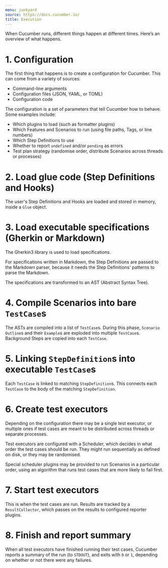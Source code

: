 ```yaml
---
menu: junkyard
source: https://docs.cucumber.io/
title: Execution
---
```


When Cucumber runs, different things happen at different times.
Here’s an overview of what happens.

# 1. Configuration

The first thing that happens is to create a configuration for Cucumber.
This can come from a variety of sources:

* Command-line arguments
* Configuration files (JSON, YAML, or TOML)
* Configuration code

The configuration is a set of parameters that tell Cucumber how to
behave. Some examples include:

* Which plugins to load (such as formatter plugins)
* Which Features and Scenarios to run (using file paths, Tags, or line numbers)
* Which Step Definitions to use
* Whether to report `undefined` and/or `pending` as errors
* Test plan strategy (randomise order, distribute Scenarios across threads or processes)

# 2. Load glue code (Step Definitions and Hooks)

The user's Step Definitions and Hooks are loaded and stored in
memory, inside a `Glue` object.

# 3. Load executable specifications (Gherkin or Markdown)

The Gherkin3 library is used to load specifications.

For specifications written in Markdown, the Step Definitions
are passed to the Markdown parser, because it needs the
Step Definitions' patterns to parse the Markdown.

The specifications are transformed to an AST (Abstract Syntax Tree).

# 4. Compile Scenarios into bare `TestCase`s

The ASTs are compiled into a list of `TestCase`s. During this phase,
`Scenario Outline`s and their `Example`s are exploded into multiple
`TestCase`s.  Background Steps are copied into each `TestCase`.

# 5. Linking `StepDefinition`s into executable `TestCase`s

Each `TestCase` is linked to matching `StepDefinition`s. This connects
each `TestCase` to the body of the matching `StepDefinition`.

# 6. Create test executors

Depending on the configuration there may be a single test executor,
or multiple ones if test cases are meant to be distributed across
threads or separate processes.

Test executors are configured with a Scheduler, which decides in
what order the test cases should be run. They might run sequentially
as defined on disk, or they may be randomised.

Special scheduler plugins may be provided to run Scenarios in a
particular order, using an algorithm that runs test cases that are
more likely to fail first.

# 7. Start test executors

This is when the test cases are run. Results are tracked by a
`ResultCollector`, which passes on the results to configured reporter
plugins.

# 8. Finish and report summary

When all test executors have finished running their test cases,
Cucumber reports a summary of the run (to `STDOUT`), and exits
with `0` or `1`, depending on whether or not there were any failures.
